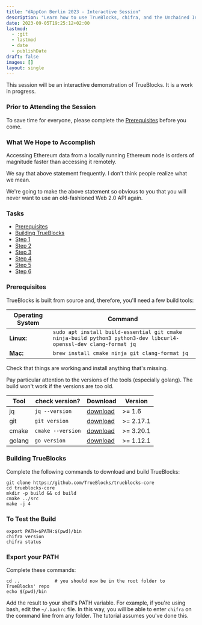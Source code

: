 ```yaml
---
title: "dAppCon Berlin 2023 - Interactive Session"
description: "Learn how to use TrueBlocks, chifra, and the Unchained Index."
date: 2023-09-05T19:25:12+02:00
lastmod:
  - :git
  - lastmod
  - date
  - publishDate
draft: false
images: []
layout: single
---
```


<!-- smarkdownlint-disable -->

This session will be an interactive demonstration of TrueBlocks. It is a work in progress.

### Prior to Attending the Session

To save time for everyone, please complete the [Prerequisites](#prerequisites) before you come.

### What We Hope to Accomplish

Accessing Ethereum data from a locally running Ethereum node is orders of magnitude faster than accessing it remotely.

We say that above statement frequently. I don't think people realize what we mean. 

We're going to make the above statement so obvious to you that you will never want to use an old-fashioned Web 2.0 API again.

### Tasks

- [Prerequisites](#prerequisites)
- [Building TrueBlocks](#building-trueblocks)
- [Step 1](step1)
- [Step 2](step2)
- [Step 3](step3)
- [Step 4](step4)
- [Step 5](step5)
- [Step 6](step6)

### Prerequisites

TrueBlocks is built from source and, therefore, you'll need a few build tools:

| Operating System | Command                                                                                                           |
| ---------------- | ----------------------------------------------------------------------------------------------------------------- |
| **Linux:**       | `sudo apt install build-essential git cmake ninja-build python3 python3-dev libcurl4-openssl-dev clang-format jq` |
| **Mac:**         | `brew install cmake ninja git clang-format jq`                                                                    |

Check that things are working and install anything that's missing.

Pay particular attention to the versions of the tools (especially golang). The build won't work if the versions are too old.

| Tool   | check version?    | Download                                            | Version   |
| ------ | ----------------- | --------------------------------------------------- | --------- |
| jq     | `jq --version`    | [download](https://stedolan.github.io/jq/download/) | >= 1.6    |
| git    | `git version`     | [download](https://git-scm.com/downloads)           | >= 2.17.1 |
| cmake  | `cmake --version` | [download](https://cmake.org/install/)              | >= 3.20.1 |
| golang | `go version`      | [download](https://golang.org/doc/install)          | >= 1.12.1 |

### Building TrueBlocks

Complete the following commands to download and build TrueBlocks:

```[bash]
git clone https://github.com/TrueBlocks/trueblocks-core
cd trueblocks-core
mkdir -p build && cd build
cmake ../src
make -j 4
```

### To Test the Build

```[bash]
export PATH=$PATH:$(pwd)/bin
chifra version
chifra status
```

### Export your PATH

Complete these commands:

```[bash]
cd ..             # you should now be in the root folder to TrueBlocks' repo
echo $(pwd)/bin
```

Add the result to your shell's PATH variable. For example, if you're using bash, edit the `~/.bashrc` file. In this way, you will be able to enter `chifra` on the command line from any folder. The tutorial assumes you've done this.

